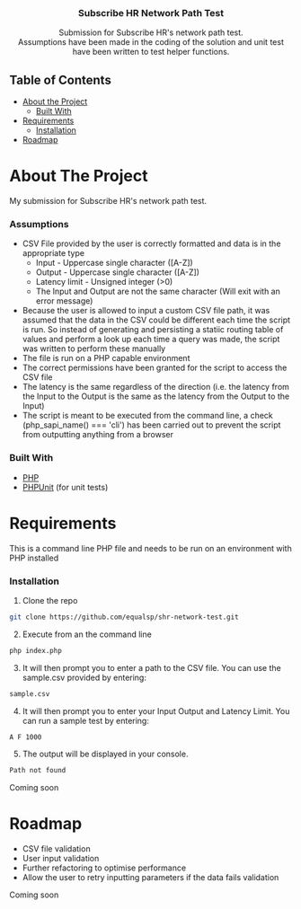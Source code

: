 <!-- PROJECT LOGO -->
<br />
<p align="center">
  <h3 align="center">Subscribe HR Network Path Test</h3>

  <p align="center">
    Submission for Subscribe HR's network path test.<br/> 
    Assumptions have been made in the coding of the solution and unit test have been written to test helper functions.
  </p>
</p>



<!-- TABLE OF CONTENTS -->
## Table of Contents

* [About the Project](#about-the-project)
  * [Built With](#built-with)
* [Requirements](#requirements)
  * [Installation](#installation)
* [Roadmap](#roadmap)



<!-- ABOUT THE PROJECT -->
# About The Project

My submission for Subscribe HR's network path test.

### Assumptions
* CSV File provided by the user is correctly formatted and data is in the appropriate type
    * Input - Uppercase single character ([A-Z])
    * Output - Uppercase single character ([A-Z])
    * Latency limit - Unsigned integer (>0)
    * The Input and Output are not the same character (Will exit with an error message)
* Because the user is allowed to input a custom CSV file path, it was assumed that the data in the CSV could be different each time the script is run. So instead of generating and persisting a statiic routing table of values and perform a look up each time a query was made, the script was written to perform these manually  
* The file is run on a PHP capable environment
* The correct permissions have been granted for the script to access the CSV file  
* The latency is the same regardless of the direction (i.e. the latency from the Input to the Output is the same as the latency from the Output to the Input)
* The script is meant to be executed from the command line, a check (php_sapi_name() === 'cli') has been carried out to prevent the script from outputting anything from a browser

### Built With

* [PHP](https://www.php.net/)
* [PHPUnit](https://phpunit.de/) (for unit tests)


<!-- GETTING STARTED -->
# Requirements

This is a command line PHP file and needs to be run on an environment with PHP installed


### Installation

1. Clone the repo
```sh
git clone https://github.com/equalsp/shr-network-test.git
```
2. Execute from an the command line
```sh
php index.php
```
3. It will then prompt you to enter a path to the CSV file. You can use the sample.csv provided by entering:
```sh
sample.csv
```
4. It will then prompt you to enter your Input Output and Latency Limit. You can run a sample test by entering:
```sh
A F 1000
```
5. The output will be displayed in your console.
```sh
Path not found
```


Coming soon

<!-- ROADMAP -->
# Roadmap
* CSV file validation
* User input validation
* Further refactoring to optimise performance
* Allow the user to retry inputting parameters if the data fails validation 

Coming soon